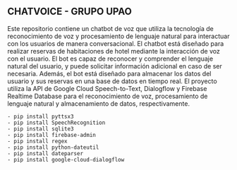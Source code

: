 ## CHATVOICE - GRUPO UPAO

Este repositorio contiene un chatbot de voz que utiliza la tecnología de reconocimiento de voz y procesamiento de lenguaje natural para interactuar con los usuarios de manera conversacional. El chatbot está diseñado para realizar reservas de habitaciones de hotel mediante la interacción de voz con el usuario. El bot es capaz de reconocer y comprender el lenguaje natural del usuario, y puede solicitar información adicional en caso de ser necesaria. Además, el bot está diseñado para almacenar los datos del usuario y sus reservas en una base de datos en tiempo real. El proyecto utiliza la API de Google Cloud Speech-to-Text, Dialogflow y Firebase Realtime Database para el reconocimiento de voz, procesamiento de lenguaje natural y almacenamiento de datos, respectivamente.

``` # Librerias Utilizadas
- pip install pyttsx3
- pip install SpeechRecognition
- pip install sqlite3
- pip install firebase-admin
- pip install regex
- pip install python-dateutil
- pip install dateparser 
- pip install google-cloud-dialogflow

